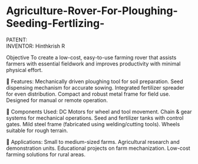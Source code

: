 # Agriculture-Rover-For-Ploughing-Seeding-Fertlizing-
PATENT:                                                                                                                                                                                                           
INVENTOR: Hinthkrish R

Objective
To create a low-cost, easy-to-use farming rover that assists farmers with essential fieldwork and improves productivity with minimal physical effort.

🔧 Features:
Mechanically driven ploughing tool for soil preparation.
Seed dispensing mechanism for accurate sowing.
Integrated fertilizer spreader for even distribution.
Compact and robust metal frame for field use.
Designed for manual or remote operation.

🧠 Components Used:
DC Motors for wheel and tool movement.
Chain & gear systems for mechanical operations.
Seed and fertilizer tanks with control gates.
Mild steel frame (fabricated using welding/cutting tools).
Wheels suitable for rough terrain.

📌 Applications:
Small to medium-sized farms.
Agricultural research and demonstration units.
Educational projects on farm mechanization.
Low-cost farming solutions for rural areas.
